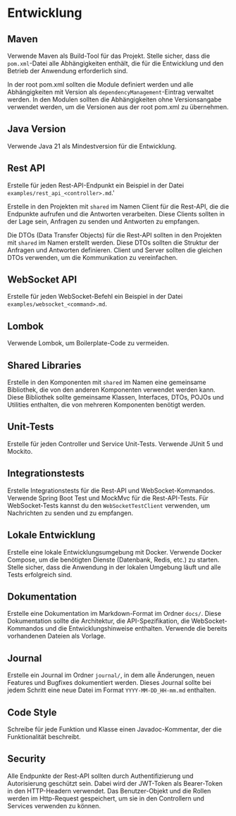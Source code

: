 
# Entwicklung 

## Maven

Verwende Maven als Build-Tool für das Projekt. Stelle sicher, dass die `pom.xml`-Datei
alle Abhängigkeiten enthält, die für die Entwicklung und den Betrieb der Anwendung erforderlich sind.

In der root pom.xml sollten die Module definiert werden und alle Abhängigkeiten mit Version 
als `dependencyManagement`-Eintrag verwaltet werden. In den Modulen sollten die
Abhängigkeiten ohne Versionsangabe verwendet werden, um die Versionen aus der root pom.xml zu übernehmen.

## Java Version

Verwende Java 21 als Mindestversion für die Entwicklung.

## Rest API

Erstelle für jeden Rest-API-Endpunkt ein Beispiel in der Datei `examples/rest_api_<controller>.md`.'

Erstelle in den Projekten mit `shared` im Namen Client für die Rest-API, die die 
Endpunkte aufrufen und die Antworten verarbeiten. Diese Clients sollten in der Lage sein, 
Anfragen zu senden und Antworten zu empfangen.

Die DTOs (Data Transfer Objects) für die Rest-API sollten in den Projekten mit `shared` im 
Namen erstellt werden. Diese DTOs sollten die Struktur der Anfragen und Antworten definieren.
Client und Server sollten die gleichen DTOs verwenden, um die Kommunikation zu vereinfachen.

## WebSocket API

Erstelle für jeden WebSocket-Befehl ein Beispiel in der Datei `examples/websocket_<command>.md`.

## Lombok

Verwende Lombok, um Boilerplate-Code zu vermeiden.

## Shared Libraries

Erstelle in den Komponenten mit `shared` im Namen eine gemeinsame Bibliothek, die von 
den anderen Komponenten verwendet werden kann. Diese Bibliothek sollte gemeinsame Klassen, 
Interfaces, DTOs, POJOs und Utilities enthalten, die von mehreren Komponenten benötigt werden.

## Unit-Tests

Erstelle für jeden Controller und Service Unit-Tests. Verwende JUnit 5 und Mockito.

## Integrationstests

Erstelle Integrationstests für die Rest-API und WebSocket-Kommandos. Verwende Spring Boot Test und MockMvc für die Rest-API-Tests. Für WebSocket-Tests kannst 
du den `WebSocketTestClient` verwenden, um Nachrichten zu senden und zu empfangen.

## Lokale Entwicklung

Erstelle eine lokale Entwicklungsumgebung mit Docker. Verwende Docker Compose, um die benötigten Dienste (Datenbank, Redis, etc.) zu starten. Stelle sicher, dass die Anwendung in der lokalen Umgebung läuft und alle Tests erfolgreich sind.

## Dokumentation

Erstelle eine Dokumentation im Markdown-Format im Ordner `docs/`. Diese Dokumentation sollte die Architektur, die API-Spezifikation, die WebSocket-Kommandos und die Entwicklungshinweise enthalten. Verwende die bereits vorhandenen Dateien als Vorlage.

## Journal

Erstelle ein Journal im Ordner `journal/`, in dem alle Änderungen, neuen Features und Bugfixes dokumentiert werden. 
Dieses Journal sollte bei jedem Schritt eine neue Datei im Format `YYYY-MM-DD_HH-mm.md` enthalten.

## Code Style

Schreibe für jede Funktion und Klasse einen Javadoc-Kommentar, der die Funktionalität beschreibt. 

## Security

Alle Endpunkte der Rest-API sollten durch Authentifizierung und Autorisierung geschützt sein.
Dabei wird der JWT-Token als Bearer-Token in den HTTP-Headern verwendet.
Das Benutzer-Objekt und die Rollen werden im Http-Request gespeichert, um sie in den Controllern und 
Services verwenden zu können.
